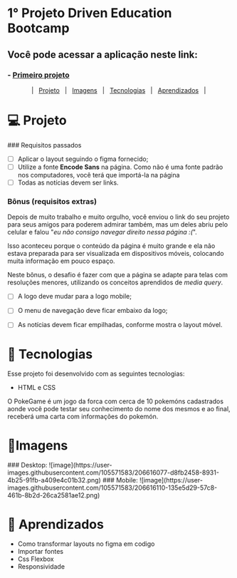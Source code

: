# 1° Projeto Driven Education Bootcamp
## Você pode acessar a aplicação neste link:
  ### - <a href="https://filipetenedini.github.io/P1D-siteGlobo/">Primeiro projeto</a>

<p align="center">
  |&nbsp;&nbsp;&nbsp<a href="#Projeto">Projeto</a>&nbsp;&nbsp;
  |&nbsp;&nbsp;&nbsp<a href="#Imagens">Imagens</a>&nbsp;&nbsp;
  |&nbsp;&nbsp;&nbsp<a href="#Tecnologias">Tecnologias</a>&nbsp;&nbsp;
  |&nbsp;&nbsp;&nbsp<a href="#Aprendizados">Aprendizados</a>&nbsp;&nbsp;&nbsp;|&nbsp;
</p>

<h1 id="Projeto"> 💻 Projeto</h1>
### Requisitos passados

- [ ]  Aplicar o layout seguindo o figma fornecido;
- [ ]  Utilize a fonte **Encode Sans** na página. Como não é uma fonte padrão nos computadores, você terá que importá-la na página
- [ ] Todas as notícias devem ser links.

### Bônus (requisitos extras)

Depois de muito trabalho e muito orgulho, você enviou o link do seu projeto para seus amigos para poderem admirar também, mas um deles abriu pelo celular e falou "*eu não consigo navegar direito nessa página :(*".

Isso aconteceu porque o conteúdo da página é muito grande e ela não estava preparada para ser visualizada em dispositivos móveis, colocando muita informação em pouco espaço.

Neste bônus, o desafio é fazer com que a página se adapte para telas com resoluções menores, utilizando os conceitos aprendidos de *media query*.

- [ ]  A logo deve mudar para a logo mobile;
- [ ]  O menu de navegação deve ficar embaixo da logo;
- [ ]  As notícias devem ficar empilhadas, conforme mostra o layout móvel.






<h1 id="Tecnologias">🚀 Tecnologias</h1>

Esse projeto foi desenvolvido com as seguintes tecnologias:

- HTML e CSS



O PokeGame é um jogo da forca com cerca de 10 pokemóns cadastrados aonde você pode testar seu conhecimento do nome dos mesmos e ao final, receberá uma carta com informações do pokemón.

<h1 id="Imagens">🔖Imagens</h1>
### Desktop:
![image](https://user-images.githubusercontent.com/105571583/206616077-d8fb2458-8931-4b25-91fb-a409e4c01b32.png)
### Mobile:
![image](https://user-images.githubusercontent.com/105571583/206616110-135e5d29-57c8-461b-8b2d-26ca2581ae12.png)

<h1 id="Aprendizados">🧠 Aprendizados</h1>

- Como transformar layouts no figma em codigo
- Importar fontes
- Css Flexbox
- Responsividade
